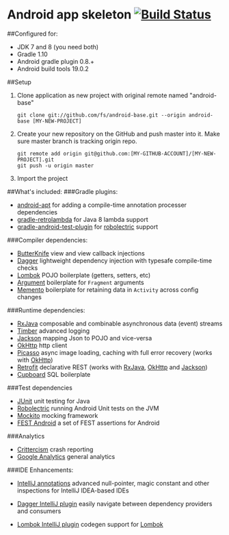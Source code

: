 Android app skeleton [![Build Status](https://travis-ci.org/fs/android-base.png)](https://travis-ci.org/fs/android-base)
================================================
##Configured for:
* JDK 7 and 8 (you need both)
* Gradle 1.10
* Android gradle plugin 0.8.+
* Android build tools 19.0.2

##Setup

 1. Clone application as new project with original remote named "android-base"

    	git clone git://github.com/fs/android-base.git --origin android-base [MY-NEW-PROJECT]

 2. Create your new repository on the GitHub and push master into it. Make sure master branch is tracking origin repo.

    	git remote add origin git@github.com:[MY-GITHUB-ACCOUNT]/[MY-NEW-PROJECT].git
    	git push -u origin master

 3. Import the project

##What's included:
###Gradle plugins:
* [android-apt][1] for adding a compile-time annotation processer dependencies
* [gradle-retrolambda][2] for Java 8 lambda support
* [gradle-android-test-plugin][3] for [robolectric][4] support

###Compiler dependencies:
* [ButterKnife][5] view and view callback injections
* [Dagger][6] lightweight dependency injection with typesafe compile-time checks
* [Lombok][7] POJO boilerplate (getters, setters, etc)
* [Argument][8] boilerplate for `Fragment` arguments
* [Memento][9] boilerplate for retaining data in `Activity` across config changes

###Runtime dependencies:
* [RxJava][10] composable and combinable asynchronous data (event) streams
* [Timber][11] advanced logging
* [Jackson][12] mapping Json to POJO and vice-versa
* [OkHttp][13] http client
* [Picasso][14] async image loading, caching with full error recovery (works with [OkHttp][15])
* [Retrofit][16] declarative REST (works with [RxJava][17], [OkHttp][18] and [Jackson][19])
* [Cupboard][20] SQL boilerplate

###Test dependencies
* [JUnit][21] unit testing for Java
* [Robolectric][22] running Android Unit tests on the JVM
* [Mockito][23] mocking framework
* [FEST Android][24] a set of FEST assertions for Android

###Analytics
* [Crittercism][25] crash reporting
* [Google Analytics][26] general analytics

###IDE Enhancements:
* [IntelliJ annotations][27] advanced null-pointer, magic constant and other inspections for IntelliJ IDEA-based IDEs
* [Dagger IntelliJ plugin][28] easily navigate between dependency providers and consumers
* [Lombok IntelliJ plugin][29] codegen support for [Lombok][7] 


  [1]: https://bitbucket.org/hvisser/android-apt
  [2]: https://github.com/evant/gradle-retrolambda
  [3]: https://github.com/JakeWharton/gradle-android-test-plugin
  [4]: https://github.com/robolectric/robolectric
  [5]: https://github.com/JakeWharton/butterknife
  [6]: https://github.com/square/dagger
  [7]: https://github.com/rzwitserloot/lombok
  [8]: https://bitbucket.org/hvisser/bundles
  [9]: https://github.com/mttkay/memento
  [10]: https://github.com/Netflix/RxJava
  [11]: https://github.com/JakeWharton/timber
  [12]: https://github.com/FasterXML/jackson
  [13]: https://github.com/square/okhttp
  [14]: https://github.com/square/picasso
  [15]: https://github.com/square/okhttp
  [16]: https://github.com/square/retrofit
  [17]: https://github.com/Netflix/RxJava
  [18]: https://github.com/square/okhttp
  [19]: https://github.com/FasterXML/jackson
  [20]: https://bitbucket.org/qbusict/cupboard
  [21]: https://github.com/junit-team/junit
  [22]: https://github.com/robolectric/robolectric
  [23]: https://github.com/mockito/mockito
  [24]: https://github.com/square/fest-android
  [25]: https://www.crittercism.com
  [26]: http://www.google.com/analytics
  [27]: https://www.jetbrains.com/idea/documentation/howto.html
  [28]: https://github.com/square/dagger-intellij-plugin
  [29]: https://code.google.com/p/lombok-intellij-plugin